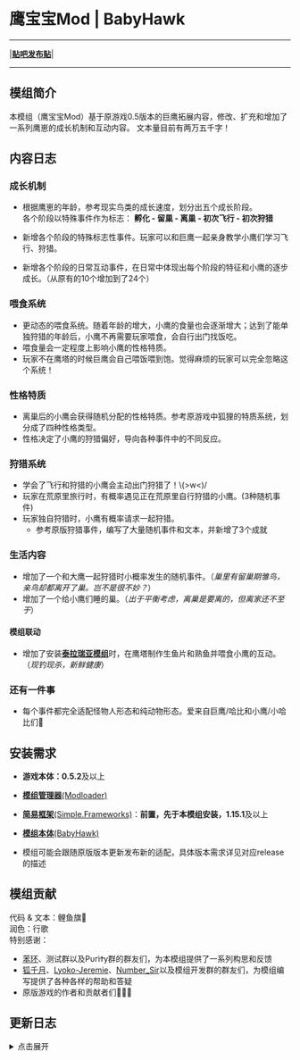 # 鹰宝宝Mod | BabyHawk
---

|[**贴吧发布贴**](https://tieba.baidu.com/p/9188437292)|

---
## 模组简介

本模组（鹰宝宝Mod）基于原游戏0.5版本的巨鹰拓展内容，修改、扩充和增加了一系列鹰崽的成长机制和互动内容。
文本量目前有两万五千字！

## 内容日志

### 成长机制

- 根据鹰崽的年龄，参考现实鸟类的成长速度，划分出五个成长阶段。<br>各个阶段以特殊事件作为标志：
**孵化 - 留巢 - 离巢 - 初次飞行 - 初次狩猎**

- 新增各个阶段的特殊标志性事件。玩家可以和巨鹰一起亲身教学小鹰们学习飞行、狩猎。

- 新增各个阶段的日常互动事件，在日常中体现出每个阶段的特征和小鹰的逐步成长。（从原有的10个增加到了24个）

### 喂食系统

- 更动态的喂食系统。随着年龄的增大，小鹰的食量也会逐渐增大；达到了能单独狩猎的年龄后，小鹰不再需要玩家喂食，会自行出门找饭吃。
- 喂食量会一定程度上影响小鹰的性格特质。
- 玩家不在鹰塔的时候巨鹰会自己喂饭喂到饱。觉得麻烦的玩家可以完全忽略这个系统！

### 性格特质

- 离巢后的小鹰会获得随机分配的性格特质。参考原游戏中狐狸的特质系统，划分成了四种性格类型。
- 性格决定了小鹰的狩猎偏好，导向各种事件中的不同反应。

### 狩猎系统

- 学会了飞行和狩猎的小鹰会主动出门狩猎了！\\(>w<)/
- 玩家在荒原里旅行时，有概率遇见正在荒原里自行狩猎的小鹰。(3种随机事件)
- 玩家独自狩猎时，小鹰有概率请求一起狩猎。
  - 参考原版狩猎事件，编写了大量随机事件和文本，并新增了3个成就

### 生活内容

- 增加了一个和大鹰一起狩猎时小概率发生的随机事件。（*巢里有留巢期雏鸟，亲鸟却都离开了巢。岂不是很不妙？*）
- 增加了一个给小鹰们睡的巢。（*出于平衡考虑，离巢是要离的，但离家还不至于*）

#### 模组联动

- 增加了安装[**泰拉瑞亚模组**](https://github.com/Nephthelana/DOL-Terra-Expanding-Modd)时，在鹰塔制作生鱼片和熟鱼并喂食小鹰的互动。（*现钓现杀，新鲜健康*）

### 还有一件事

- 每个事件都完全适配怪物人形态和纯动物形态。爱来自巨鹰/哈比和小鹰/小哈比们🐣

## 安装需求

- **游戏本体：0.5.2**及以上

- [**模组管理器**(Modloader)](https://github.com/Eltirosto/Degrees-of-Lewdity-Chinese-Localization)

- [**简易框架**(Simple.Frameworks)](https://github.com/emicoto/DOLMods/releases)：**前置，先于本模组安装，1.15.1**及以上

- [**模组本体**(BabyHawk)](https://github.com/koooooiCarp/DOL-BabyHawk-Mod/releases)

- 模组可能会跟随原版版本更新发布新的适配，具体版本需求详见对应release的描述


## 模组贡献
代码 & 文本：鲤鱼旗🎏<br>
润色：行歌<br>
特别感谢：
- [苯环](https://github.com/Nephthelana)、测试群以及ΡυгìϮу群的群友们，为本模组提供了一系列构思和反馈
- [狐千月](https://github.com/emicoto)、[Lyoko-Jeremie](https://github.com/Lyoko-Jeremie)、[Number_Sir](https://github.com/NumberSir)以及模组开发群的群友们，为模组编写提供了各种各样的帮助和答疑
- 原版游戏的作者和贡献者们💜💛🧡

## 更新日志
<details>
<summary>点击展开</summary>
> 2024.10.16
> - 更新至 ` 1.3 ` 版本
>   - 修改了一些【查看你的孩子】页面的小鹰互动，适配不同的成长阶段
>   - 新增了一些【查看你的孩子】页面的多只小鹰间的互动
>   - 修复了旧档200天年龄的小鹰无法正常触发事件的问题
>   - 略微增大了一些随机事件的概率
>
> 
> 2024.10.02
> - 更新至 ` 1.2 ` 版本
>   - 新增了一个和天气相关的日常事件
>   - 修复了捡到孤儿小鹰时的报错
>   - 修复了和大鹰一起狩猎回塔时的文本爆红
>   - 删除了和小鹰一起狩猎中不该出现的原版狩猎事件
>
>
> 2024.09.25
> - 更新至 ` 1.1 ` 版本
>   - 修复了初次飞行事件中的文本爆红
>   - 修复了新巢页面的文本爆红
>   - 修复了建巢事件中的文本爆红
>   - 修复了小鹰单独狩猎未正常获得猎物的错误
>   - 重新修正了带小鹰一起回塔的文本
>
>
> 2024.09.24
> - 发布` 1.0 `版本
>   - 适配游戏本体：` 0.5.2.8 `